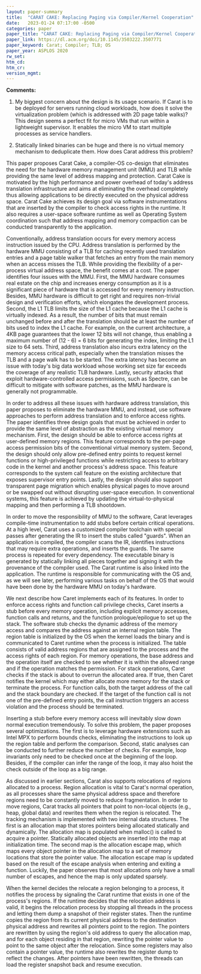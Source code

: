 ```yaml
---
layout: paper-summary
title:  "CARAT CAKE: Replacing Paging via Compiler/Kernel Cooperation"
date:   2023-01-24 07:17:00 -0500
categories: paper
paper_title: "CARAT CAKE: Replacing Paging via Compiler/Kernel Cooperation"
paper_link: https://dl.acm.org/doi/10.1145/3503222.3507771
paper_keyword: Carat; Compiler; TLB; OS
paper_year: ASPLOS 2020
rw_set:
htm_cd:
htm_cr:
version_mgmt:
---
```


**Comments:**

1. My biggest concern about the design is its usage scenario. If Carat is to be deployed for servers running cloud 
workloads, how does it solve the virtualization problem (which is addressed with 2D page table walks)? 
This design seems a perfect fit for micro VMs that run within a lightweight supervisor. It enables the micro VM 
to start multiple processes as service handlers.

2. Statically linked binaries can be huge and there is no virtual memory mechanism to deduplicate them. How
does Carat address this problem?

This paper proposes Carat Cake, a compiler-OS co-design that eliminates the need for the hardware memory management 
unit (MMU) and TLB while providing the same level of address mapping and protection. Carat Cake is motivated by the 
high performance and power overhead of today's address translation infrastructure and aims at eliminating the overhead
completely thus allowing applications to be directly executed on the physical address space. Carat Cake achieves its 
design goal via software instrumentations that are inserted by the compiler to check access rights in the runtime.
It also requires a user-space software runtime as well as Operating System coordination such that address mapping 
and memory compaction can be conducted transparently to the application.

Conventionally, address translation occurs for every memory access instruction issued by the CPU. Address 
translation is performed by the hardware MMU consisting of a TLB for caching recently used translation entries
and a page table walker that fetches an entry from the main memory when an access misses the TLB.
While providing the flexibility of a per-process virtual address space, the benefit comes at a cost.
The paper identifies four issues with the MMU.
First, the MMU hardware consumes real estate on the chip and increases energy consumption as it is a significant
piece of hardware that is accessed for every memory instruction. Besides, MMU hardware is difficult to get right
and requires non-trivial design and verification efforts, which elongates the development process. 
Second, the L1 TLB limits the size of the L1 cache because the L1 cache is virtually indexed. As a result, the 
number of bits that must remain unchanged before and after the translation should be at least the number of 
bits used to index the L1 cache. For example, on the current architecture, a 4KB page guarantees that the lower 12 bits 
will not change, thus enabling a maximum number of (12 - 6) = 6 bits for generating the index, limiting the L1
size to 64 sets.
Third, address translation also incurs extra latency on the memory access critical path, especially when the translation
misses the TLB and a page walk has to be started. The extra latency has become an issue with today's big data workload
whose working set size far exceeds the coverage of any realistic TLB hardware.
Lastly, security attacks that exploit hardware-controlled access permissions, such as Spectre, can be difficult to 
mitigate with software patches, as the MMU hardware is generally not programmable.

In order to address all these issues with hardware address translation, this paper proposes to eliminate
the hardware MMU, and instead, use software approaches to perform address translation and to enforce access rights.
The paper identifies three design goals that must be achieved in order to provide the same level of abstraction as 
the existing virtual memory mechanism. First, the design should be able to enforce access rights at user-defined 
memory regions. This feature corresponds to the per-page access permission bits of the conventional virtual memory 
system. Second, the design should only allow pre-defined entry points to request kernel functions or high-privileged 
functions while restricting access to arbitrary code in the kernel and another process's address space. This 
feature corresponds to the system call feature on the existing architecture that exposes supervisor entry points. 
Lastly, the design should also support transparent page migration which enables physical pages to move around or 
be swapped out without disrupting user-space execution. In conventional systems, this feature is achieved by 
updating the virtual-to-physical mapping and then performing a TLB shootdown.

In order to move the responsibility of MMU to the software, Carat leverages compile-time instrumentation to 
add stubs before certain critical operations. At a high level, Carat uses a customized compiler toolchain with 
special passes after generating the IR to insert the stubs called "guards". When an application is compiled, 
the compiler scans the IR, identifies instructions that may require extra operations, and inserts the guards. 
The same process is repeated for every dependency. The executable binary is generated by statically linking all
pieces together and signing it with the provenance of the compiler used.
The Carat runtime is also linked into the application. The runtime is responsible for communicating with the OS and,
as we will see later, performing various tasks on behalf of the OS that would have been done by the hardware MMU on
today's hardware.

We next describe how Caret implements each of its features.
In order to enforce access rights and function call privilege checks, Caret inserts a stub before every memory 
operation, including explicit memory
accesses, function calls and returns, and the function prologue/epilogue to set up the stack. The software
stub checks the dynamic address of the memory access and compares the address against an internal region table.
The region table is initialized by the OS when the kernel loads the binary and is communicated to Caret
runtime when the process is initialized. The table consists of valid address regions that are assigned to the 
process and the access rights of each region.
For memory operations, the base address and the operation itself are checked
to see whether it is within the allowed range and if the operation matches the permission. For stack operations,
Caret checks if the stack is about to overrun the allocated area. If true, then Caret notifies the kernel which may
either allocate more memory for the stack or terminate the process. For function calls, both the target address of 
the call and the stack boundary are checked. If the target of the function call is not one of the pre-defined
entry points, the call instruction triggers an access violation and the process should be terminated.

Inserting a stub before every memory access will inevitably slow down normal execution tremendously. To solve this
problem, the paper proposes several optimizations. The first is to leverage hardware extensions such as Intel MPX 
to perform bounds checks, eliminating the instructions to look up the region table and perform the comparison.
Second, static analyses can be conducted to further reduce the number of checks. For example, loop invariants
only need to be checked once at the beginning of the loop. Besides, if the compiler can infer the range of the loop, 
it may also hoist the check outside of the loop as a big range. 

As discussed in earlier sections, Carat also supports relocations of regions allocated to a process. Region allocation
is vital to Carat's normal operation, as all processes share the same physical address space and therefore regions need
to be constantly moved to reduce fragmentation. In order to move regions, Carat tracks all pointers that point to 
non-local objects (e.g., heap, global data) and rewrites them when the region is relocated. The tracking mechanism 
is implemented with two internal data structures. The first is an allocation map that stores pointers being allocated
statically and dynamically. The allocation map is populated when malloc() is called to acquire a pointer.
Statically allocated objects are inserted into the map at initialization time. 
The second map is the allocation escape map, which maps every object pointer in the allocation map to a set of 
memory locations that store the pointer value. The allocation escape map is updated based on the result of the 
escape analysis when entering and exiting a function. Luckily, the paper observes that most allocations only have 
a small number of escapes, and hence the map is only updated sparsely. 

When the kernel decides the relocate a region belonging to a process, it notifies the process by signaling the Carat
runtime that exists in one of the process's regions. If the runtime decides that the relocation address is valid, 
it begins the relocation process by stopping all threads in the process and letting them dump a snapshot of their
register states. 
Then the runtime copies the region from its current physical address to the destination physical
address and rewrites all pointers point to the region. The pointers are rewritten by using the region's old
address to query the allocation map, and for each object residing in that region, rewriting the pointer value to
point to the same object after the relocation.
Since some registers may also contain a pointer value, the runtime also rewrites the register dump to reflect the
changes. After pointers have been rewritten, the threads can load the register snapshot back and resume execution.
